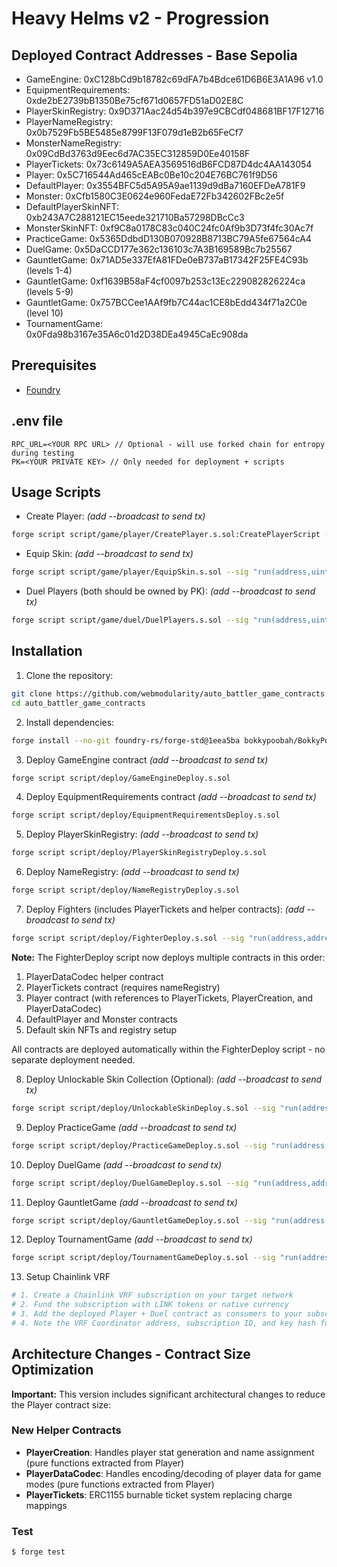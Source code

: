 # Heavy Helms v2 - Progression

## Deployed Contract Addresses - Base Sepolia

- GameEngine: 0xC128bCd9b18782c69dFA7b4Bdce61D6B6E3A1A96 v1.0
- EquipmentRequirements: 0xde2bE2739bB1350Be75cf671d0657FD51aD02E8C
- PlayerSkinRegistry: 0x9D371Aac24d54b397e9CBCdf048681BF17F12716
- PlayerNameRegistry: 0x0b7529Fb5BE5485e8799F13F079d1eB2b65FeCf7
- MonsterNameRegistry: 0x09CdBd3763d9Eec6d7AC35EC312859D0Ee40158F
- PlayerTickets: 0x73c6149A5AEA3569516dB6FCD87D4dc4AA143054
- Player: 0x5C716544Ad465cEABc0Be10c204E76BC761f9D56
- DefaultPlayer: 0x3554BFC5d5A95A9ae1139d9dBa7160EFDeA781F9
- Monster: 0xCfb1580C3E0624e960FedaE72Fb342602FBc2e5f
- DefaultPlayerSkinNFT: 0xb243A7C288121EC15eede321710Ba57298DBcCc3
- MonsterSkinNFT: 0xf9C8a0178C83c040C24fc0Af9b3D73f4fc30Ac7f
- PracticeGame: 0x5365DdbdD130B070928B8713BC79A5fe67564cA4
- DuelGame: 0x5DaCCD177e362c136103c7A3B169589Bc7b25567
- GauntletGame: 0x71AD5e337EfA81FDe0eB737aB17342F25FE4C93b (levels 1-4)
- GauntletGame: 0xf1639B58aF4cf0097b253c13Ec229082826224ca (levels 5-9)
- GauntletGame: 0x757BCCee1AAf9fb7C44ac1CE8bEdd434f71a2C0e (level 10)
- TournamentGame: 0x0Fda98b3167e35A6c01d2D38DEa4945CaEc908da

## Prerequisites

- [Foundry](https://book.getfoundry.sh/getting-started/installation.html)

## .env file

```
RPC_URL=<YOUR RPC URL> // Optional - will use forked chain for entropy during testing
PK=<YOUR PRIVATE KEY> // Only needed for deployment + scripts
```

## Usage Scripts

- Create Player: _(add --broadcast to send tx)_

```bash
forge script script/game/player/CreatePlayer.s.sol:CreatePlayerScript --sig "run(address,bool)" <PLAYER_CONTRACT_ADDRESS> <IS_FEMALE>
```

- Equip Skin: _(add --broadcast to send tx)_

```bash
forge script script/game/player/EquipSkin.s.sol --sig "run(address,uint32,uint32,uint16)" <PLAYER_CONTRACT_ADDRESS> <PLAYER_ID> <SKIN_INDEX> <TOKEN_ID>
```

- Duel Players (both should be owned by PK): _(add --broadcast to send tx)_

```bash
forge script script/game/duel/DuelPlayers.s.sol --sig "run(address,uint32,uint32)" <DUEL_GAME_ADDRESS> <CHALLENGER_ID> <DEFENDER_ID>
```

## Installation

1. Clone the repository:

```bash
git clone https://github.com/webmodularity/auto_battler_game_contracts.git
cd auto_battler_game_contracts
```

2. Install dependencies:

```bash
forge install --no-git foundry-rs/forge-std@1eea5ba bokkypoobah/BokkyPooBahsDateTimeLibrary@1dc26f9 vectorized/solady@v0.1.24 smartcontractkit/chainlink-evm@v0.3.2 OpenZeppelin/openzeppelin-contracts@v4.9.6
```

3. Deploy GameEngine contract _(add --broadcast to send tx)_

```bash
forge script script/deploy/GameEngineDeploy.s.sol
```

4. Deploy EquipmentRequirements contract _(add --broadcast to send tx)_

```bash
forge script script/deploy/EquipmentRequirementsDeploy.s.sol
```

5. Deploy PlayerSkinRegistry: _(add --broadcast to send tx)_

```bash
forge script script/deploy/PlayerSkinRegistryDeploy.s.sol
```

6. Deploy NameRegistry: _(add --broadcast to send tx)_

```bash
forge script script/deploy/NameRegistryDeploy.s.sol
```

7. Deploy Fighters (includes PlayerTickets and helper contracts): _(add --broadcast to send tx)_

```bash
forge script script/deploy/FighterDeploy.s.sol --sig "run(address,address,address,address,address,uint256,bytes32)" <SKIN_REGISTRY_ADDRESS> <PLAYER_NAME_REGISTRY_ADDRESS> <MONSTER_NAME_REGISTRY_ADDRESS> <EQUIPMENT_REQUIREMENTS_ADDRESS> <VRF_COORDINATOR> <SUBSCRIPTION_ID> <KEY_HASH>
```

**Note:** The FighterDeploy script now deploys multiple contracts in this order:

1. PlayerDataCodec helper contract
2. PlayerTickets contract (requires nameRegistry)
3. Player contract (with references to PlayerTickets, PlayerCreation, and PlayerDataCodec)
4. DefaultPlayer and Monster contracts
5. Default skin NFTs and registry setup

All contracts are deployed automatically within the FighterDeploy script - no separate deployment needed.

8. Deploy Unlockable Skin Collection (Optional): _(add --broadcast to send tx)_

```bash
forge script script/deploy/UnlockableSkinDeploy.s.sol --sig "run(address)" <SKIN_REGISTRY_ADDRESS>
```

9. Deploy PracticeGame _(add --broadcast to send tx)_

```bash
forge script script/deploy/PracticeGameDeploy.s.sol --sig "run(address,address,address,address)" <GAME_ENGINE_ADDRESS> <PLAYER_CONTRACT_ADDRESS> <DEFAULT_PLAYER_CONTRACT_ADDRESS> <MONSTER_CONTRACT_ADDRESS>
```

10. Deploy DuelGame _(add --broadcast to send tx)_

```bash
forge script script/deploy/DuelGameDeploy.s.sol --sig "run(address,address,address,address,uint256,bytes32)" <GAME_ENGINE_ADDRESS> <PLAYER_CONTRACT_ADDRESS> <PLAYER_TICKETS_ADDRESS> <VRF_COORDINATOR> <SUBSCRIPTION_ID> <KEY_HASH>
```

11. Deploy GauntletGame _(add --broadcast to send tx)_

```bash
forge script script/deploy/GauntletGameDeploy.s.sol --sig "run(address,address,address,address)" <GAME_ENGINE_ADDRESS> <PLAYER_CONTRACT_ADDRESS> <DEFAULT_PLAYER_CONTRACT_ADDRESS> <PLAYER_TICKETS_ADDRESS>
```

12. Deploy TournamentGame _(add --broadcast to send tx)_

```bash
forge script script/deploy/TournamentGameDeploy.s.sol --sig "run(address,address,address,address)" <GAME_ENGINE_ADDRESS> <PLAYER_CONTRACT_ADDRESS> <DEFAULT_PLAYER_CONTRACT_ADDRESS> <PLAYER_TICKETS_ADDRESS>
```

13. Setup Chainlink VRF

```bash
# 1. Create a Chainlink VRF subscription on your target network
# 2. Fund the subscription with LINK tokens or native currency
# 3. Add the deployed Player + Duel contract as consumers to your subscription
# 4. Note the VRF Coordinator address, subscription ID, and key hash for deployments
```

## Architecture Changes - Contract Size Optimization

**Important:** This version includes significant architectural changes to reduce the Player contract size:

### New Helper Contracts

- **PlayerCreation**: Handles player stat generation and name assignment (pure functions extracted from Player)
- **PlayerDataCodec**: Handles encoding/decoding of player data for game modes (pure functions extracted from Player)
- **PlayerTickets**: ERC1155 burnable ticket system replacing charge mappings

### Test

```shell
$ forge test
```
